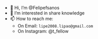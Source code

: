 - 👋 Hi, I’m @Felipefsanos
- 👀 I’m interested in share knowledge
- 📫 How to reach me:
  -  On Email: `lipe2008.lipao@gmail.com`
  -  On Instagram: @t_fellow

<!---
Felipefsanos/Felipefsanos is a ✨ special ✨ repository because its `README.md` (this file) appears on your GitHub profile.
You can click the Preview link to take a look at your changes.
--->
